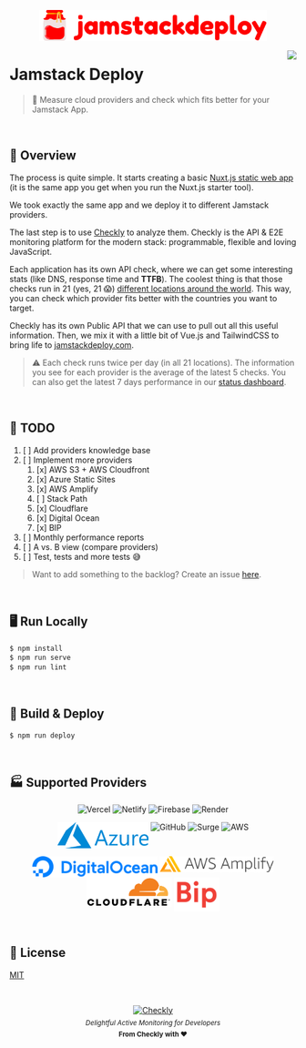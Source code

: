 <p align="center">
  <img width="400px" src="./public/images/logo.svg" alt="Jamstack Deploy" />
</p>

<p>
  <img height="128" src="https://www.checklyhq.com/images/footer-logo.svg" align="right" />
  <h1>Jamstack Deploy</h1>
</p>

> 🍯 Measure cloud providers and check which fits better for your Jamstack App.

<br>

## 👀 Overview
The process is quite simple. It starts creating a basic [Nuxt.js static web app](https://github.com/checkly/jamstack-deploy-demo-app) (it is the same app you get when you run the Nuxt.js starter tool).

We took exactly the same app and we deploy it to different Jamstack providers.

The last step is to use [Checkly](https://checklyhq.com) to analyze them. Checkly is the API & E2E monitoring platform for the modern stack: programmable, flexible and loving JavaScript.

Each application has its own API check, where we can get some interesting stats (like DNS, response time and **TTFB**). The coolest thing is that those checks run in 21 (yes, 21 😱) [different locations around the world](https://www.checklyhq.com/docs/monitoring/global-locations/). This way, you can check which provider fits better with the countries you want to target.

Checkly has its own Public API that we can use to pull out all this useful information. Then, we mix it with a little bit of Vue.js and TailwindCSS to bring life to [jamstackdeploy.com](https://jamstackdeploy.com).

> ⚠️ Each check runs twice per day (in all 21 locations). The information you see for each provider is the average of the latest 5 checks. You can also get the latest 7 days performance in our [status dashboard](https://status.jamstackdeploy.com/).

<br> 

## 📝 TODO
1. [ ] Add providers knowledge base
2. [ ] Implement more providers
   1. [x] AWS S3 + AWS Cloudfront
   2. [x] Azure Static Sites
   3. [x] AWS Amplify
   4. [ ] Stack Path
   5. [x] Cloudflare
   6. [x] Digital Ocean
   7. [x] BIP
3. [ ] Monthly performance reports
4. [ ] A vs. B view (compare providers)
5. [ ] Test, tests and more tests 😅

> Want to add something to the backlog? Create an issue [here](https://github.com/checkly/jamstack-deploy/issues).

<br> 

## 🖥 Run Locally
```bash
$ npm install
$ npm run serve
$ npm run lint
```

<br> 

## 🚢 Build & Deploy

```bash
$ npm run deploy
```

<br> 

## 🏭 Supported Providers
<p align="center">
  <img align="top" width="130px" height="30px" src="./public/images/logos/vercel.svg" alt="Vercel" />
  <img align="top" width="140px" height="38px" src="./public/images/logos/netlify.png" alt="Netlify" />
  <img align="top" width="160px" height="45px" src="./public/images/logos/firebase.png" alt="Firebase" />
  <img align="top" width="160px" height="34px" src="./public/images/logos/render.svg" alt="Render" />
</p>
<p align="center">
  <img align="top" width="160px" src="./public/images/logos/azure.png" alt="Microsoft Azure" />
  <img align="top" width="140px" height="57px" src="./public/images/logos/github.png" alt="GitHub" />
  <img align="top" width="64px" height="64px" src="./public/images/logos/surge.svg" alt="Surge" />
  <img align="top" width="80px" src="./public/images/logos/aws.png" alt="AWS" />

</p>
<p align="center">
  <img align="top" width="220px" src="./public/images/logos/do.svg" alt="Digital Ocean" />
  <img align="top" width="200px" src="./public/images/logos/amplify.png" alt="AWS Amplify" />
  <img align="top" width="150px" src="./public/images/logos/cloudflare.svg" alt="Cloudflare" />
  <img align="top" width="80px" src="./public/images/logos/bip.png" alt="Bip" />
</p>

<br> 

## 📄 License

[MIT](https://github.com/checkly/jamstack-deploy/blob/master/LICENSE)

<br>

<p align="center">
  <a href="https://checklyhq.com?utm_source=github&utm_medium=sponsor-logo-github&utm_campaign=headless-recorder" target="_blank">
  <img width="100px" src="https://www.checklyhq.com/images/text_racoon_logo.svg" alt="Checkly" />
  </a>
  <br />
  <i><sub>Delightful Active Monitoring for Developers</sub></i>
  <br>
  <b><sub>From Checkly with ♥️</sub></b>
<p>
